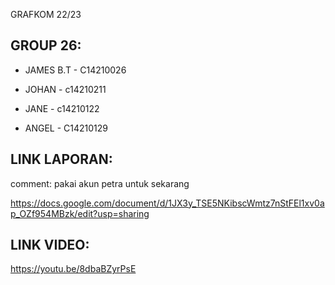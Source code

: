 GRAFKOM 22/23

## GROUP 26:

- JAMES B.T - C14210026

- JOHAN - c14210211

- JANE - c14210122

- ANGEL - C14210129



## LINK LAPORAN:

comment: pakai akun petra untuk sekarang

https://docs.google.com/document/d/1JX3y_TSE5NKibscWmtz7nStFEl1xv0ap_OZf954MBzk/edit?usp=sharing


## LINK VIDEO:

https://youtu.be/8dbaBZyrPsE



